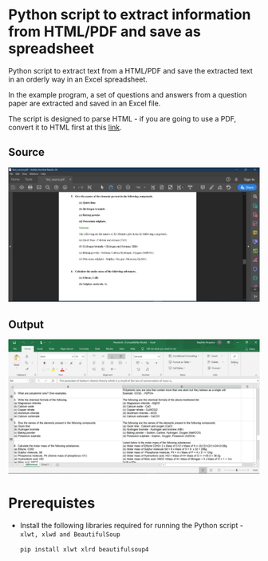 # Python script to extract information from HTML/PDF and save as spreadsheet

Python script to extract text from a HTML/PDF and save the extracted text in an orderly way in an Excel spreadsheet.

In the example program, a set of questions and answers from a question paper are extracted and saved in an Excel file.

The script is designed to parse HTML - if you are going to use a PDF, convert it to HTML first at this [link](https://www.pdftohtml.net/).

## Source
![Source](img/img_source.jpg)

## Output
![Output](img/img_output.jpg)

# Prerequistes
- Install the following libraries required for running the Python script - ```xlwt, xlwd and BeautifulSoup```


    ```
    pip install xlwt xlrd beautifulsoup4
    ```
